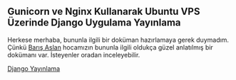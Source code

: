 ## Gunicorn ve Nginx Kullanarak Ubuntu VPS Üzerinde Django Uygulama Yayınlama

Herkese merhaba, bununla ilgili bir doküman hazırlamaya gerek duymadım. Çünkü [Barış Aslan](https://github.com/barissaslan)
hocamızın bununla ilgili oldukça güzel anlatılmış bir dokümanı var. İsteyenler oradan inceleyebilir.

[Django Yayınlama](https://github.com/barissaslan/django-projesini-yayina-alma)
